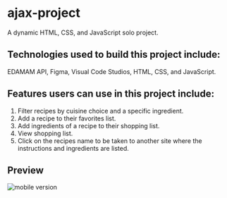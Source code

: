 # ajax-project

A dynamic HTML, CSS, and JavaScript solo project.

## Technologies used to build this project include: 
EDAMAM API, Figma, Visual Code Studios, HTML, CSS, and JavaScript. 

## Features users can use in this project include: 
  1. Filter recipes by cuisine choice and a specific ingredient.
  2. Add a recipe to their favorites list.
  3. Add ingredients of a recipe to their shopping list.
  4. View shopping list.
  5. Click on the recipes name to be taken to another site where the instructions and ingredients are listed. 

## Preview 
![mobile version](https://user-images.githubusercontent.com/78890855/115321175-27a07600-a138-11eb-8aae-be94891918b6.PNG)

